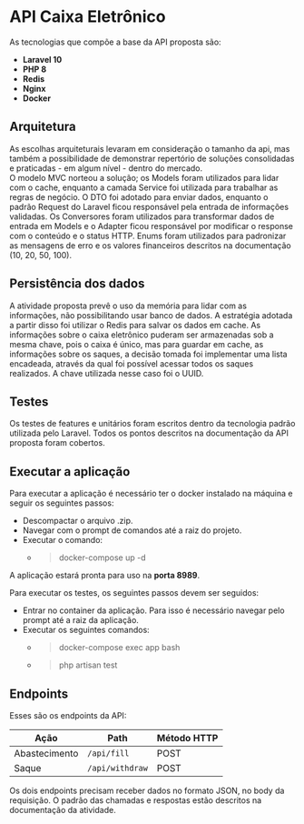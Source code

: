 # API Caixa Eletrônico

As tecnologias que compõe a base da API proposta são: 
- **Laravel 10**
- **PHP 8**
- **Redis**
- **Nginx**
- **Docker**

## Arquitetura

As escolhas arquiteturais levaram em consideração o tamanho da api, mas também a possibilidade de demonstrar repertório de soluções consolidadas e praticadas - em algum nível - dentro do mercado.  
O modelo MVC norteou a solução; os Models foram utilizados para lidar com o cache, enquanto a camada Service foi utilizada para trabalhar as regras de negócio. O DTO foi adotado para enviar dados, enquanto o padrão Request do Laravel ficou responsável pela entrada de informações validadas. Os Conversores foram utilizados para transformar dados de entrada em Models e o Adapter ficou responsável por modificar o response com o conteúdo e o status HTTP. Enums foram utilizados para padronizar as mensagens de erro e os valores financeiros descritos na documentação (10, 20, 50, 100).

## Persistência dos dados
A atividade proposta prevê o uso da memória para lidar com as informações, não possibilitando usar banco de dados. A estratégia adotada a partir disso foi utilizar o Redis para salvar os dados em cache. 
As informações sobre o caixa eletrônico puderam ser armazenadas sob a mesma chave, pois o caixa é único, mas para guardar em cache, as informações sobre os saques, a decisão tomada foi implementar uma lista encadeada, através da qual foi possível acessar todos os saques realizados. A chave utilizada nesse caso foi o UUID.
 
## Testes

Os testes de features e unitários foram escritos dentro da tecnologia padrão utilizada pelo Laravel. Todos os pontos descritos na documentação da API proposta foram cobertos. 

## Executar a aplicação

Para executar a aplicação é necessário ter o docker instalado na máquina e seguir os seguintes passos:
- Descompactar o arquivo .zip.
- Navegar com o prompt de comandos até a raiz do projeto.
-  Executar o comando:
	- > docker-compose up -d

A aplicação estará pronta para uso na **porta 8989**. 

Para executar os testes, os seguintes passos devem ser seguidos:
- Entrar no container da aplicação. Para isso é necessário navegar pelo prompt até a raiz da aplicação.
- Executar os seguintes comandos:
	- >docker-compose exec app bash
	- >php artisan test

## Endpoints
Esses são os endpoints da API:

|Ação            |Path                           |Método HTTP                  |
|----------------|-------------------------------|-----------------------------|
|Abastecimento   |`/api/fill`                    |POST                         |
|Saque           |`/api/withdraw`                |POST                         |

Os dois endpoints precisam receber dados no formato JSON, no body da requisição.
O padrão das chamadas e respostas estão descritos na documentação da atividade.
